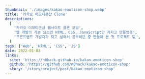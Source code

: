 ```yaml
---
thumbnail: './images/kakao-emoticon-shop.webp'
title: '카카오 이모티콘샵 Clone'
descriptions:
  [
    '카카오 이모티콘샵 웹사이트 클론 코딩',
    '웹 개발의 기본 요소인 HTML, CSS, JavaScript만 가지고 만들었음',
    '프론트엔드 개발자가 되고 싶어서 공부하던 중 만들어 본 첫 프로젝트 💻',
  ]
tags: ['Web', 'HTML', 'CSS', 'JS']
date: 2022-01-03
links:
  site: 'https://n0hack.github.io/kakao-emoticon-shop'
  github: 'https://github.com/n0hack/kakao-emoticon-shop'
  story: '/story/project/post/kakao-emoticon-shop'
---
```

